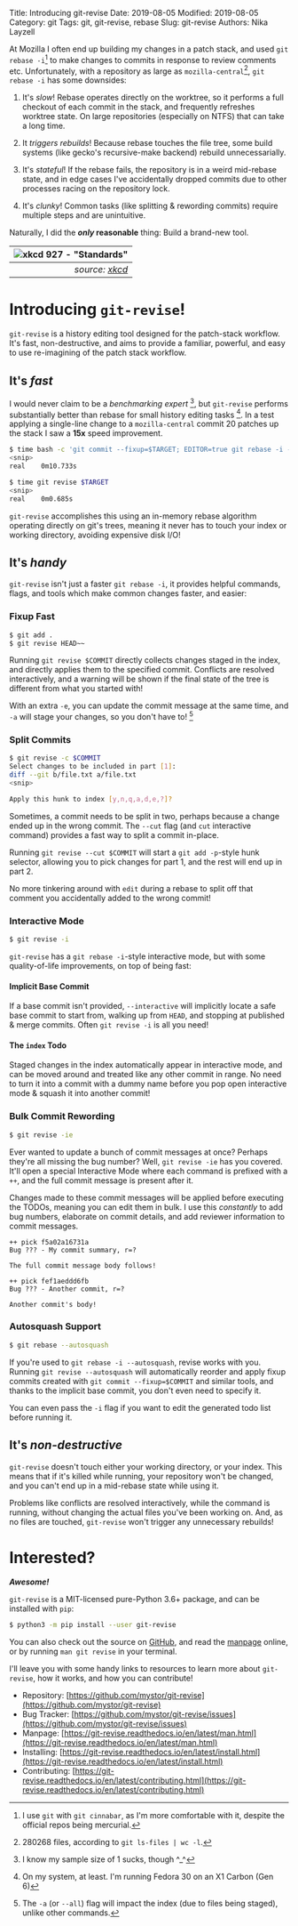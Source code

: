 Title: Introducing git-revise
Date: 2019-08-05
Modified: 2019-08-05
Category: git
Tags: git, git-revise, rebase
Slug: git-revise
Authors: Nika Layzell

At Mozilla I often end up building my changes in a patch stack, and used `git
rebase -i`[^mozilla-hg] to make changes to commits in response to review
comments etc. Unfortunately, with a repository as large as
`mozilla-central`[^mc-files], `git rebase -i` has some downsides:

1. It's *slow*! Rebase operates directly on the worktree, so it performs a full
   checkout of each commit in the stack, and frequently refreshes worktree
   state. On large repositories (especially on NTFS) that can take a long time.

1. It *triggers rebuilds*! Because rebase touches the file tree, some build
   systems (like gecko's recursive-make backend) rebuild unnecessarially.

1. It's *stateful*! If the rebase fails, the repository is in a weird mid-rebase
   state, and in edge cases I've accidentally dropped commits due to other
   processes racing on the repository lock.
   
1. It's *clunky*! Common tasks (like splitting & rewording commits) require
   multiple steps and are unintuitive.

[^mozilla-hg]: I use `git` with `git cinnabar`, as I'm more comfortable with it,
    despite the official repos being mercurial.
[^mc-files]: 280268 files, according to `git ls-files | wc -l`.

Naturally, I did the **_only_ reasonable** thing: Build a brand-new tool.

| ![xkcd 927 - "Standards"]({attach}images/xkcd927.png) |
|------------------------------------------------------:|
| *source: [xkcd](https://xkcd.com/927/)*               |

# Introducing `git-revise`!

`git-revise` is a history editing tool designed for the patch-stack workflow.
It's fast, non-destructive, and aims to provide a familiar, powerful, and easy
to use re-imagining of the patch stack workflow.

## It's *fast*

I would never claim to be a *benchmarking expert* [^benchmark-expert], but
`git-revise` performs substantially better than rebase for small history editing
tasks [^system]. In a test applying a single-line change to a `mozilla-central`
commit 20 patches up the stack I saw a **15x** speed improvement.

```sh
$ time bash -c 'git commit --fixup=$TARGET; EDITOR=true git rebase -i --autosquash $TARGET~'
<snip>
real    0m10.733s
```

```sh
$ time git revise $TARGET
<snip>
real    0m0.685s
```

`git-revise` accomplishes this using an in-memory rebase algorithm operating
directly on git's trees, meaning it never has to touch your index or working
directory, avoiding expensive disk I/O!

[^benchmark-expert]: I know my sample size of 1 sucks, though ^_^
[^system]: On my system, at least. I'm running Fedora 30 on an X1 Carbon (Gen 6)

## It's *handy*

`git-revise` isn't just a faster `git rebase -i`, it provides helpful commands,
flags, and tools which make common changes faster, and easier:

### Fixup Fast

```sh
$ git add .
$ git revise HEAD~~
```

Running `git revise $COMMIT` directly collects changes staged in the index, and
directly applies them to the specified commit. Conflicts are resolved
interactively, and a warning will be shown if the final state of the tree is
different from what you started with!

With an extra `-e`, you can update the commit message at the same time, and `-a`
will stage your changes, so you don't have to! [^revise-all]

[^revise-all]: The `-a` (or `--all`) flag will impact the index (due to files
    being staged), unlike other commands.

### Split Commits

```sh
$ git revise -c $COMMIT
Select changes to be included in part [1]:
diff --git b/file.txt a/file.txt
<snip>

Apply this hunk to index [y,n,q,a,d,e,?]?
```

Sometimes, a commit needs to be split in two, perhaps because a change ended up
in the wrong commit. The `--cut` flag (and `cut` interactive command) provides a
fast way to split a commit in-place.

Running `git revise --cut $COMMIT` will start a `git add -p`-style hunk
selector, allowing you to pick changes for part 1, and the rest will end up in
part 2.

No more tinkering around with `edit` during a rebase to split off that comment
you accidentally added to the wrong commit!

### Interactive Mode

```sh
$ git revise -i
```

`git-revise` has a `git rebase -i`-style interactive mode, but with some
quality-of-life improvements, on top of being fast:

#### Implicit Base Commit

If a base commit isn't provided, `--interactive` will implicitly locate a safe
base commit to start from, walking up from `HEAD`, and stopping at published &
merge commits. Often `git revise -i` is all you need!

#### The `index` Todo

Staged changes in the index automatically appear in interactive mode, and can be
moved around and treated like any other commit in range. No need to turn it into
a commit with a dummy name before you pop open interactive mode & squash it into
another commit!

### Bulk Commit Rewording

```sh
$ git revise -ie
```

Ever wanted to update a bunch of commit messages at once? Perhaps they're all
missing the bug number? Well, `git revise -ie` has you covered. It'll open a
special Interactive Mode where each command is prefixed with a `++`, and the
full commit message is present after it.

Changes made to these commit messages will be applied before executing the
TODOs, meaning you can edit them in bulk. I use this _constantly_ to add bug
numbers, elaborate on commit details, and add reviewer information to commit
messages.

```
++ pick f5a02a16731a
Bug ??? - My commit summary, r=?

The full commit message body follows!

++ pick fef1aeddd6fb
Bug ??? - Another commit, r=?

Another commit's body!
```

### Autosquash Support

```sh
$ git rebase --autosquash
```

If you're used to `git rebase -i --autosquash`, revise works with you. Running
`git revise --autosquash` will automatically reorder and apply fixup commits
created with `git commit --fixup=$COMMIT` and similar tools, and thanks to the
implicit base commit, you don't even need to specify it.

You can even pass the `-i` flag if you want to edit the generated todo list
before running it.

## It's *non-destructive*

`git-revise` doesn't touch either your working directory, or your index. This
means that if it's killed while running, your repository won't be changed, and
you can't end up in a mid-rebase state while using it.

Problems like conflicts are resolved interactively, while the command is
running, without changing the actual files you've been working on. And, as no
files are touched, `git-revise` won't trigger any unnecessary rebuilds!

# Interested?

**_Awesome!_**

`git-revise` is a MIT-licensed pure-Python 3.6+ package, and can be installed
with `pip`:

```sh
$ python3 -m pip install --user git-revise
```

You can also check out the source on
[GitHub](https://github.com/mystor/git-revise), and read the
[manpage](https://git-revise.readthedocs.io/en/latest/man.html) online, or by
running `man git revise` in your terminal.

I'll leave you with some handy links to resources to learn more about
`git-revise`, how it works, and how you can contribute!

 * Repository: [https://github.com/mystor/git-revise](https://github.com/mystor/git-revise)
 * Bug Tracker: [https://github.com/mystor/git-revise/issues](https://github.com/mystor/git-revise/issues)
 * Manpage: [https://git-revise.readthedocs.io/en/latest/man.html](https://git-revise.readthedocs.io/en/latest/man.html)
 * Installing: [https://git-revise.readthedocs.io/en/latest/install.html](https://git-revise.readthedocs.io/en/latest/install.html)
 * Contributing: [https://git-revise.readthedocs.io/en/latest/contributing.html](https://git-revise.readthedocs.io/en/latest/contributing.html)
